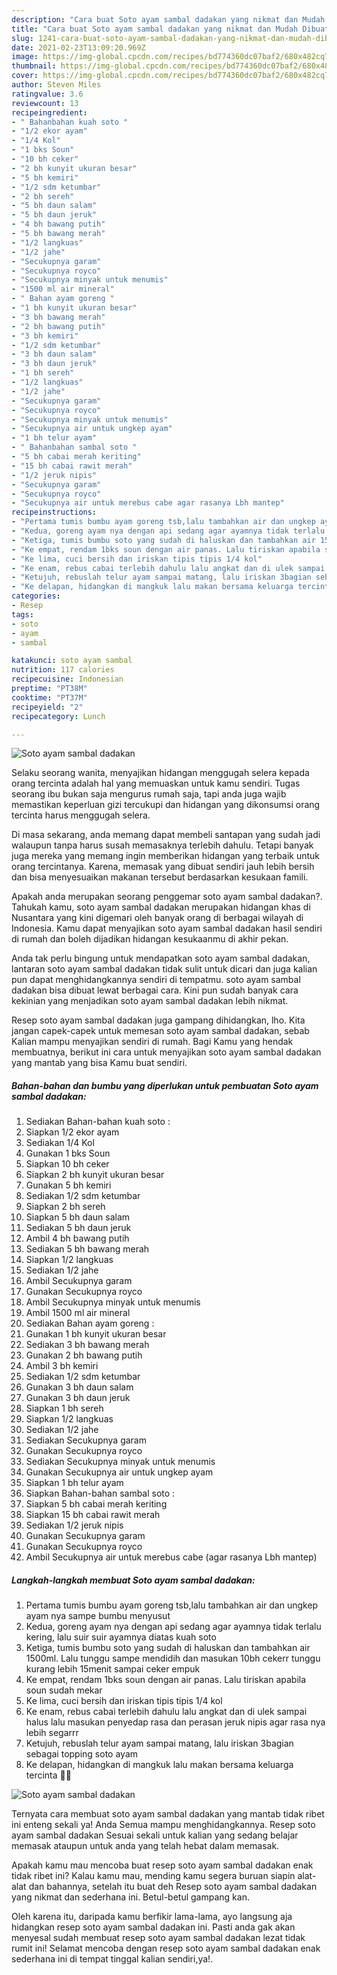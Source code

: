 ```yaml
---
description: "Cara buat Soto ayam sambal dadakan yang nikmat dan Mudah Dibuat"
title: "Cara buat Soto ayam sambal dadakan yang nikmat dan Mudah Dibuat"
slug: 1241-cara-buat-soto-ayam-sambal-dadakan-yang-nikmat-dan-mudah-dibuat
date: 2021-02-23T13:09:20.969Z
image: https://img-global.cpcdn.com/recipes/bd774360dc07baf2/680x482cq70/soto-ayam-sambal-dadakan-foto-resep-utama.jpg
thumbnail: https://img-global.cpcdn.com/recipes/bd774360dc07baf2/680x482cq70/soto-ayam-sambal-dadakan-foto-resep-utama.jpg
cover: https://img-global.cpcdn.com/recipes/bd774360dc07baf2/680x482cq70/soto-ayam-sambal-dadakan-foto-resep-utama.jpg
author: Steven Miles
ratingvalue: 3.6
reviewcount: 13
recipeingredient:
- " Bahanbahan kuah soto "
- "1/2 ekor ayam"
- "1/4 Kol"
- "1 bks Soun"
- "10 bh ceker"
- "2 bh kunyit ukuran besar"
- "5 bh kemiri"
- "1/2 sdm ketumbar"
- "2 bh sereh"
- "5 bh daun salam"
- "5 bh daun jeruk"
- "4 bh bawang putih"
- "5 bh bawang merah"
- "1/2 langkuas"
- "1/2 jahe"
- "Secukupnya garam"
- "Secukupnya royco"
- "Secukupnya minyak untuk menumis"
- "1500 ml air mineral"
- " Bahan ayam goreng "
- "1 bh kunyit ukuran besar"
- "3 bh bawang merah"
- "2 bh bawang putih"
- "3 bh kemiri"
- "1/2 sdm ketumbar"
- "3 bh daun salam"
- "3 bh daun jeruk"
- "1 bh sereh"
- "1/2 langkuas"
- "1/2 jahe"
- "Secukupnya garam"
- "Secukupnya royco"
- "Secukupnya minyak untuk menumis"
- "Secukupnya air untuk ungkep ayam"
- "1 bh telur ayam"
- " Bahanbahan sambal soto "
- "5 bh cabai merah keriting"
- "15 bh cabai rawit merah"
- "1/2 jeruk nipis"
- "Secukupnya garam"
- "Secukupnya royco"
- "Secukupnya air untuk merebus cabe agar rasanya Lbh mantep"
recipeinstructions:
- "Pertama tumis bumbu ayam goreng tsb,lalu tambahkan air dan ungkep ayam nya sampe bumbu menyusut"
- "Kedua, goreng ayam nya dengan api sedang agar ayamnya tidak terlalu kering, lalu suir suir ayamnya diatas kuah soto"
- "Ketiga, tumis bumbu soto yang sudah di haluskan dan tambahkan air 1500ml. Lalu tunggu sampe mendidih dan masukan 10bh cekerr tunggu kurang lebih 15menit sampai ceker empuk"
- "Ke empat, rendam 1bks soun dengan air panas. Lalu tiriskan apabila soun sudah mekar"
- "Ke lima, cuci bersih dan iriskan tipis tipis 1/4 kol"
- "Ke enam, rebus cabai terlebih dahulu lalu angkat dan di ulek sampai halus lalu masukan penyedap rasa dan perasan jeruk nipis agar rasa nya lebih segarrr"
- "Ketujuh, rebuslah telur ayam sampai matang, lalu iriskan 3bagian sebagai topping soto ayam"
- "Ke delapan, hidangkan di mangkuk lalu makan bersama keluarga tercinta 🥰🤗"
categories:
- Resep
tags:
- soto
- ayam
- sambal

katakunci: soto ayam sambal 
nutrition: 117 calories
recipecuisine: Indonesian
preptime: "PT38M"
cooktime: "PT37M"
recipeyield: "2"
recipecategory: Lunch

---
```



![Soto ayam sambal dadakan](https://img-global.cpcdn.com/recipes/bd774360dc07baf2/680x482cq70/soto-ayam-sambal-dadakan-foto-resep-utama.jpg)

Selaku seorang wanita, menyajikan hidangan menggugah selera kepada orang tercinta adalah hal yang memuaskan untuk kamu sendiri. Tugas seorang ibu bukan saja mengurus rumah saja, tapi anda juga wajib memastikan keperluan gizi tercukupi dan hidangan yang dikonsumsi orang tercinta harus menggugah selera.

Di masa  sekarang, anda memang dapat membeli santapan yang sudah jadi walaupun tanpa harus susah memasaknya terlebih dahulu. Tetapi banyak juga mereka yang memang ingin memberikan hidangan yang terbaik untuk orang tercintanya. Karena, memasak yang dibuat sendiri jauh lebih bersih dan bisa menyesuaikan makanan tersebut berdasarkan kesukaan famili. 



Apakah anda merupakan seorang penggemar soto ayam sambal dadakan?. Tahukah kamu, soto ayam sambal dadakan merupakan hidangan khas di Nusantara yang kini digemari oleh banyak orang di berbagai wilayah di Indonesia. Kamu dapat menyajikan soto ayam sambal dadakan hasil sendiri di rumah dan boleh dijadikan hidangan kesukaanmu di akhir pekan.

Anda tak perlu bingung untuk mendapatkan soto ayam sambal dadakan, lantaran soto ayam sambal dadakan tidak sulit untuk dicari dan juga kalian pun dapat menghidangkannya sendiri di tempatmu. soto ayam sambal dadakan bisa dibuat lewat berbagai cara. Kini pun sudah banyak cara kekinian yang menjadikan soto ayam sambal dadakan lebih nikmat.

Resep soto ayam sambal dadakan juga gampang dihidangkan, lho. Kita jangan capek-capek untuk memesan soto ayam sambal dadakan, sebab Kalian mampu menyajikan sendiri di rumah. Bagi Kamu yang hendak membuatnya, berikut ini cara untuk menyajikan soto ayam sambal dadakan yang mantab yang bisa Kamu buat sendiri.

<!--inarticleads1-->

##### Bahan-bahan dan bumbu yang diperlukan untuk pembuatan Soto ayam sambal dadakan:

1. Sediakan  Bahan-bahan kuah soto :
1. Siapkan 1/2 ekor ayam
1. Sediakan 1/4 Kol
1. Gunakan 1 bks Soun
1. Siapkan 10 bh ceker
1. Siapkan 2 bh kunyit ukuran besar
1. Gunakan 5 bh kemiri
1. Sediakan 1/2 sdm ketumbar
1. Siapkan 2 bh sereh
1. Siapkan 5 bh daun salam
1. Sediakan 5 bh daun jeruk
1. Ambil 4 bh bawang putih
1. Sediakan 5 bh bawang merah
1. Siapkan 1/2 langkuas
1. Sediakan 1/2 jahe
1. Ambil Secukupnya garam
1. Gunakan Secukupnya royco
1. Ambil Secukupnya minyak untuk menumis
1. Ambil 1500 ml air mineral
1. Sediakan  Bahan ayam goreng :
1. Gunakan 1 bh kunyit ukuran besar
1. Sediakan 3 bh bawang merah
1. Gunakan 2 bh bawang putih
1. Ambil 3 bh kemiri
1. Sediakan 1/2 sdm ketumbar
1. Gunakan 3 bh daun salam
1. Gunakan 3 bh daun jeruk
1. Siapkan 1 bh sereh
1. Siapkan 1/2 langkuas
1. Sediakan 1/2 jahe
1. Sediakan Secukupnya garam
1. Gunakan Secukupnya royco
1. Sediakan Secukupnya minyak untuk menumis
1. Gunakan Secukupnya air untuk ungkep ayam
1. Siapkan 1 bh telur ayam
1. Siapkan  Bahan-bahan sambal soto :
1. Siapkan 5 bh cabai merah keriting
1. Siapkan 15 bh cabai rawit merah
1. Sediakan 1/2 jeruk nipis
1. Gunakan Secukupnya garam
1. Gunakan Secukupnya royco
1. Ambil Secukupnya air untuk merebus cabe (agar rasanya Lbh mantep)




<!--inarticleads2-->

##### Langkah-langkah membuat Soto ayam sambal dadakan:

1. Pertama tumis bumbu ayam goreng tsb,lalu tambahkan air dan ungkep ayam nya sampe bumbu menyusut
1. Kedua, goreng ayam nya dengan api sedang agar ayamnya tidak terlalu kering, lalu suir suir ayamnya diatas kuah soto
1. Ketiga, tumis bumbu soto yang sudah di haluskan dan tambahkan air 1500ml. Lalu tunggu sampe mendidih dan masukan 10bh cekerr tunggu kurang lebih 15menit sampai ceker empuk
1. Ke empat, rendam 1bks soun dengan air panas. Lalu tiriskan apabila soun sudah mekar
1. Ke lima, cuci bersih dan iriskan tipis tipis 1/4 kol
1. Ke enam, rebus cabai terlebih dahulu lalu angkat dan di ulek sampai halus lalu masukan penyedap rasa dan perasan jeruk nipis agar rasa nya lebih segarrr
1. Ketujuh, rebuslah telur ayam sampai matang, lalu iriskan 3bagian sebagai topping soto ayam
1. Ke delapan, hidangkan di mangkuk lalu makan bersama keluarga tercinta 🥰🤗
<img src="//assets-global.cpcdn.com/assets/icons/button_play-2c75c40dde080a61004c1f40b05d8f140eaff45d7e9e6481dc71c63d2e7c4909.png" alt="Soto ayam sambal dadakan">



Ternyata cara membuat soto ayam sambal dadakan yang mantab tidak ribet ini enteng sekali ya! Anda Semua mampu menghidangkannya. Resep soto ayam sambal dadakan Sesuai sekali untuk kalian yang sedang belajar memasak ataupun untuk anda yang telah hebat dalam memasak.

Apakah kamu mau mencoba buat resep soto ayam sambal dadakan enak tidak ribet ini? Kalau kamu mau, mending kamu segera buruan siapin alat-alat dan bahannya, setelah itu buat deh Resep soto ayam sambal dadakan yang nikmat dan sederhana ini. Betul-betul gampang kan. 

Oleh karena itu, daripada kamu berfikir lama-lama, ayo langsung aja hidangkan resep soto ayam sambal dadakan ini. Pasti anda gak akan menyesal sudah membuat resep soto ayam sambal dadakan lezat tidak rumit ini! Selamat mencoba dengan resep soto ayam sambal dadakan enak sederhana ini di tempat tinggal kalian sendiri,ya!.

